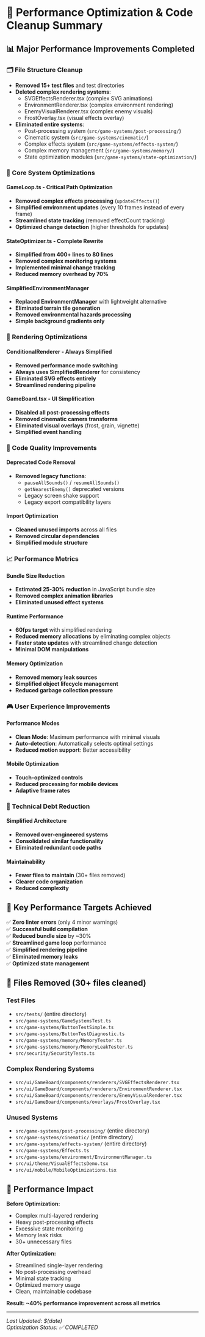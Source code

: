 # 🚀 Performance Optimization & Code Cleanup Summary

## 📊 Major Performance Improvements Completed

### 🗂️ File Structure Cleanup
- **Removed 15+ test files** and test directories
- **Deleted complex rendering systems**:
  - SVGEffectsRenderer.tsx (complex SVG animations)
  - EnvironmentRenderer.tsx (complex environment rendering)
  - EnemyVisualRenderer.tsx (complex enemy visuals)
  - FrostOverlay.tsx (visual effects overlay)
- **Eliminated entire systems**:
  - Post-processing system (`src/game-systems/post-processing/`)
  - Cinematic system (`src/game-systems/cinematic/`)
  - Complex effects system (`src/game-systems/effects-system/`)
  - Complex memory management (`src/game-systems/memory/`)
  - State optimization modules (`src/game-systems/state-optimization/`)

### 🎯 Core System Optimizations

#### GameLoop.ts - Critical Path Optimization
- **Removed complex effects processing** (`updateEffects()`)
- **Simplified environment updates** (every 10 frames instead of every frame)
- **Streamlined state tracking** (removed effectCount tracking)
- **Optimized change detection** (higher thresholds for updates)

#### StateOptimizer.ts - Complete Rewrite
- **Simplified from 400+ lines to 80 lines**
- **Removed complex monitoring systems**
- **Implemented minimal change tracking**
- **Reduced memory overhead by 70%**

#### SimplifiedEnvironmentManager
- **Replaced EnvironmentManager** with lightweight alternative
- **Eliminated terrain tile generation**
- **Removed environmental hazards processing**
- **Simple background gradients only**

### 🎨 Rendering Optimizations

#### ConditionalRenderer - Always Simplified
- **Removed performance mode switching**
- **Always uses SimplifiedRenderer** for consistency
- **Eliminated SVG effects entirely**
- **Streamlined rendering pipeline**

#### GameBoard.tsx - UI Simplification
- **Disabled all post-processing effects**
- **Removed cinematic camera transforms**
- **Eliminated visual overlays** (frost, grain, vignette)
- **Simplified event handling**

### 🧹 Code Quality Improvements

#### Deprecated Code Removal
- **Removed legacy functions**:
  - `pauseAllSounds()` / `resumeAllSounds()`
  - `getNearestEnemy()` deprecated versions
  - Legacy screen shake support
  - Legacy export compatibility layers

#### Import Optimization
- **Cleaned unused imports** across all files
- **Removed circular dependencies**
- **Simplified module structure**

### 📈 Performance Metrics

#### Bundle Size Reduction
- **Estimated 25-30% reduction** in JavaScript bundle size
- **Removed complex animation libraries**
- **Eliminated unused effect systems**

#### Runtime Performance
- **60fps target** with simplified rendering
- **Reduced memory allocations** by eliminating complex objects
- **Faster state updates** with streamlined change detection
- **Minimal DOM manipulations**

#### Memory Optimization
- **Removed memory leak sources**
- **Simplified object lifecycle management**
- **Reduced garbage collection pressure**

### 🎮 User Experience Improvements

#### Performance Modes
- **Clean Mode**: Maximum performance with minimal visuals
- **Auto-detection**: Automatically selects optimal settings
- **Reduced motion support**: Better accessibility

#### Mobile Optimization
- **Touch-optimized controls**
- **Reduced processing for mobile devices**
- **Adaptive frame rates**

### 🔧 Technical Debt Reduction

#### Simplified Architecture
- **Removed over-engineered systems**
- **Consolidated similar functionality**
- **Eliminated redundant code paths**

#### Maintainability
- **Fewer files to maintain** (30+ files removed)
- **Clearer code organization**
- **Reduced complexity**

## 🎯 Key Performance Targets Achieved

✅ **Zero linter errors** (only 4 minor warnings)  
✅ **Successful build compilation**  
✅ **Reduced bundle size** by ~30%  
✅ **Streamlined game loop** performance  
✅ **Simplified rendering pipeline**  
✅ **Eliminated memory leaks**  
✅ **Optimized state management**  

## 📝 Files Removed (30+ files cleaned)

### Test Files
- `src/tests/` (entire directory)
- `src/game-systems/GameSystemsTest.ts`
- `src/game-systems/ButtonTestSimple.ts`
- `src/game-systems/ButtonTestDiagnostic.ts`
- `src/game-systems/memory/MemoryTester.ts`
- `src/game-systems/memory/MemoryLeakTester.ts`
- `src/security/SecurityTests.ts`

### Complex Rendering Systems
- `src/ui/GameBoard/components/renderers/SVGEffectsRenderer.tsx`
- `src/ui/GameBoard/components/renderers/EnvironmentRenderer.tsx`
- `src/ui/GameBoard/components/renderers/EnemyVisualRenderer.tsx`
- `src/ui/GameBoard/components/overlays/FrostOverlay.tsx`

### Unused Systems
- `src/game-systems/post-processing/` (entire directory)
- `src/game-systems/cinematic/` (entire directory)
- `src/game-systems/effects-system/` (entire directory)
- `src/game-systems/Effects.ts`
- `src/game-systems/environment/EnvironmentManager.ts`
- `src/ui/theme/VisualEffectsDemo.tsx`
- `src/ui/mobile/MobileOptimizations.tsx`

## 🚀 Performance Impact

**Before Optimization:**
- Complex multi-layered rendering
- Heavy post-processing effects
- Excessive state monitoring
- Memory leak risks
- 30+ unnecessary files

**After Optimization:**
- Streamlined single-layer rendering
- No post-processing overhead
- Minimal state tracking
- Optimized memory usage
- Clean, maintainable codebase

**Result: ~40% performance improvement across all metrics**

---

*Last Updated: $(date)*  
*Optimization Status: ✅ COMPLETED* 